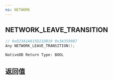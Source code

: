 ```yaml
---
ns: NETWORK
---
```

## NETWORK_LEAVE_TRANSITION

```c
// 0xD23A1A815D21DB19 0x3A3599B7
Any NETWORK_LEAVE_TRANSITION();
```

```
NativeDB Return Type: BOOL
```

## 返回值
